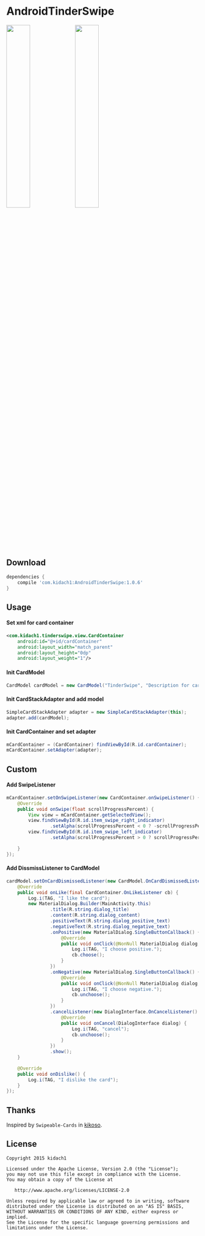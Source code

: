# AndroidTinderSwipe

<img src="/SwayAnim1.gif" width="35%"> <img src="/SwayAnim2.gif" width="35%">


## Download

```build.gradle
dependencies {
    compile 'com.kidach1:AndroidTinderSwipe:1.0.6'
}
```


## Usage

#### Set xml for card container

```xml
<com.kidach1.tinderswipe.view.CardContainer
    android:id="@+id/cardContainer"
    android:layout_width="match_parent"
    android:layout_height="0dp"
    android:layout_weight="1"/>
```

#### Init CardModel

```java
CardModel cardModel = new CardModel("TinderSwipe", "Description for card.", "http://example.com/example.png"); // title, desc, imgUrl.
```

#### Init CardStackAdapter and add model

```java
SimpleCardStackAdapter adapter = new SimpleCardStackAdapter(this);
adapter.add(cardModel);
```

#### Init CardContainer and set adapter

```java
mCardContainer = (CardContainer) findViewById(R.id.cardContainer);
mCardContainer.setAdapter(adapter);
```

## Custom

#### Add SwipeListener

```java
mCardContainer.setOnSwipeListener(new CardContainer.onSwipeListener() {
    @Override
    public void onSwipe(float scrollProgressPercent) {
        View view = mCardContainer.getSelectedView();
        view.findViewById(R.id.item_swipe_right_indicator)
                .setAlpha(scrollProgressPercent < 0 ? -scrollProgressPercent : 0);
        view.findViewById(R.id.item_swipe_left_indicator)
                .setAlpha(scrollProgressPercent > 0 ? scrollProgressPercent : 0);

    }
});
```

#### Add DissmissListener to CardModel

```java
cardModel.setOnCardDismissedListener(new CardModel.OnCardDismissedListener() {
    @Override
    public void onLike(final CardContainer.OnLikeListener cb) {
        Log.i(TAG, "I like the card");
        new MaterialDialog.Builder(MainActivity.this)
                .title(R.string.dialog_title)
                .content(R.string.dialog_content)
                .positiveText(R.string.dialog_positive_text)
                .negativeText(R.string.dialog_negative_text)
                .onPositive(new MaterialDialog.SingleButtonCallback() {
                    @Override
                    public void onClick(@NonNull MaterialDialog dialog, @NonNull DialogAction which) {
                        Log.i(TAG, "I choose positive.");
                        cb.choose();
                    }
                })
                .onNegative(new MaterialDialog.SingleButtonCallback() {
                    @Override
                    public void onClick(@NonNull MaterialDialog dialog, @NonNull DialogAction which) {
                        Log.i(TAG, "I choose negative.");
                        cb.unchoose();
                    }
                })
                .cancelListener(new DialogInterface.OnCancelListener() {
                    @Override
                    public void onCancel(DialogInterface dialog) {
                        Log.i(TAG, "cancel");
                        cb.unchoose();
                    }
                })
                .show();
    }

    @Override
    public void onDislike() {
        Log.i(TAG, "I dislike the card");
    }
});
```



## Thanks

Inspired by `Swipeable-Cards` in [kikoso](https://github.com/kikoso).

License
-------

    Copyright 2015 kidach1

    Licensed under the Apache License, Version 2.0 (the "License");
    you may not use this file except in compliance with the License.
    You may obtain a copy of the License at

       http://www.apache.org/licenses/LICENSE-2.0

    Unless required by applicable law or agreed to in writing, software
    distributed under the License is distributed on an "AS IS" BASIS,
    WITHOUT WARRANTIES OR CONDITIONS OF ANY KIND, either express or implied.
    See the License for the specific language governing permissions and
    limitations under the License.